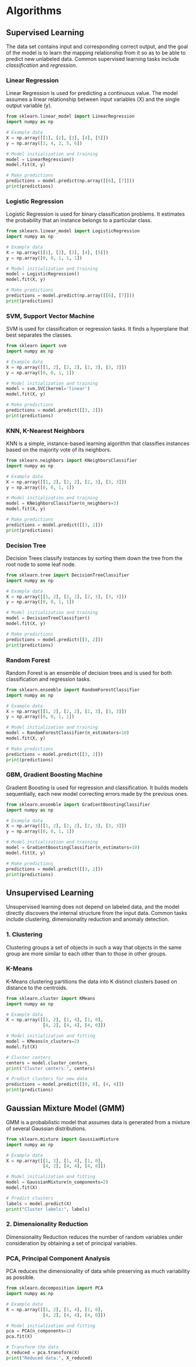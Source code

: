 # Algorithms

## Supervised Learning
The data set contains input and corresponding correct output, and the goal of the model is to learn the mapping relationship from it so as to be able to predict new unlabeled data. Common supervised learning tasks include *classification* and *regression*.
### Linear Regression
Linear Regression is used for predicting a continuous value. The model assumes a linear relationship between input variables (X) and the single output variable (y).

```python
from sklearn.linear_model import LinearRegression
import numpy as np

# Example data
X = np.array([[1], [2], [3], [4], [5]])
y = np.array([3, 4, 2, 5, 6])

# Model initialization and training
model = LinearRegression()
model.fit(X, y)

# Make predictions
predictions = model.predict(np.array([[6], [7]]))
print(predictions)
```
### Logistic Regression
Logistic Regression is used for binary classification problems. It estimates the probability that an instance belongs to a particular class.
```python
from sklearn.linear_model import LogisticRegression
import numpy as np

# Example data
X = np.array([[1], [2], [3], [4], [5]])
y = np.array([0, 0, 1, 1, 1])

# Model initialization and training
model = LogisticRegression()
model.fit(X, y)

# Make predictions
predictions = model.predict(np.array([[6], [7]]))
print(predictions)
```

### SVM, Support Vector Machine
SVM is used for classification or regression tasks. It finds a hyperplane that best separates the classes.

```python
from sklearn import svm
import numpy as np

# Example data
X = np.array([[1, 2], [2, 2], [2, 3], [3, 3]])
y = np.array([0, 0, 1, 1])

# Model initialization and training
model = svm.SVC(kernel='linear')
model.fit(X, y)

# Make predictions
predictions = model.predict([[3, 2]])
print(predictions)
```

### KNN, K-Nearest Neighbors
KNN is a simple, instance-based learning algorithm that classifies instances based on the majority vote of its neighbors.

```python
from sklearn.neighbors import KNeighborsClassifier
import numpy as np

# Example data
X = np.array([[1, 2], [2, 2], [2, 3], [3, 3]])
y = np.array([0, 0, 1, 1])

# Model initialization and training
model = KNeighborsClassifier(n_neighbors=3)
model.fit(X, y)

# Make predictions
predictions = model.predict([[3, 2]])
print(predictions)
```
### Decision Tree
Decision Trees classify instances by sorting them down the tree from the root node to some leaf node.

```python
from sklearn.tree import DecisionTreeClassifier
import numpy as np

# Example data
X = np.array([[1, 2], [2, 2], [2, 3], [3, 3]])
y = np.array([0, 0, 1, 1])

# Model initialization and training
model = DecisionTreeClassifier()
model.fit(X, y)

# Make predictions
predictions = model.predict([[3, 2]])
print(predictions)
```
### Random Forest
Random Forest is an ensemble of decision trees and is used for both classification and regression tasks.

```python
from sklearn.ensemble import RandomForestClassifier
import numpy as np

# Example data
X = np.array([[1, 2], [2, 2], [2, 3], [3, 3]])
y = np.array([0, 0, 1, 1])

# Model initialization and training
model = RandomForestClassifier(n_estimators=10)
model.fit(X, y)

# Make predictions
predictions = model.predict([[3, 2]])
print(predictions)
```
### GBM, Gradient Boosting Machine
Gradient Boosting is used for regression and classification. It builds models sequentially, each new model correcting errors made by the previous ones.

```python
from sklearn.ensemble import GradientBoostingClassifier
import numpy as np

# Example data
X = np.array([[1, 2], [2, 2], [2, 3], [3, 3]])
y = np.array([0, 0, 1, 1])

# Model initialization and training
model = GradientBoostingClassifier(n_estimators=10)
model.fit(X, y)

# Make predictions
predictions = model.predict([[3, 2]])
print(predictions)
```
## Unsupervised Learning
Unsupervised learning does not depend on labeled data, and the model directly discovers the internal structure from the input data. Common tasks include clustering, dimensionality reduction and anomaly detection.

### 1. Clustering
Clustering groups a set of objects in such a way that objects in the same group are more similar to each other than to those in other groups.

### K-Means
K-Means clustering partitions the data into K distinct clusters based on distance to the centroids.

```python
from sklearn.cluster import KMeans
import numpy as np

# Example data
X = np.array([[1, 2], [1, 4], [1, 0],
              [4, 2], [4, 4], [4, 0]])

# Model initialization and fitting
model = KMeans(n_clusters=2)
model.fit(X)

# Cluster centers
centers = model.cluster_centers_
print("Cluster centers:", centers)

# Predict clusters for new data
predictions = model.predict([[0, 0], [4, 4]])
print(predictions)
```

## Gaussian Mixture Model (GMM)
GMM is a probabilistic model that assumes data is generated from a mixture of several Gaussian distributions.
```python
from sklearn.mixture import GaussianMixture
import numpy as np

# Example data
X = np.array([[1, 2], [1, 4], [1, 0],
              [4, 2], [4, 4], [4, 0]])

# Model initialization and fitting
model = GaussianMixture(n_components=2)
model.fit(X)

# Predict clusters
labels = model.predict(X)
print("Cluster labels:", labels)
```

### 2. Dimensionality Reduction
Dimensionality Reduction reduces the number of random variables under consideration by obtaining a set of principal variables.

### PCA, Principal Component Analysis
PCA reduces the dimensionality of data while preserving as much variability as possible.

```python
from sklearn.decomposition import PCA
import numpy as np

# Example data
X = np.array([[1, 2], [1, 4], [1, 0],
              [4, 2], [4, 4], [4, 0]])

# Model initialization and fitting
pca = PCA(n_components=1)
pca.fit(X)

# Transform the data
X_reduced = pca.transform(X)
print("Reduced data:", X_reduced)
```
